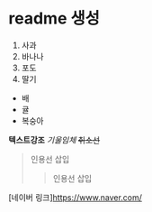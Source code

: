 # readme 생성

1. 사과
3. 바나나
4. 포도
2. 딸기

* 배
* 귤
* 복숭아

**텍스트강조** *기울임체* ~~취소선~~

> 인용선 삽입
>> 인용선 삽입

[네이버 링크]<https://www.naver.com/>
